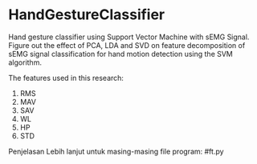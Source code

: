 # HandGestureClassifier
Hand gesture classifier using Support Vector Machine with sEMG Signal.
Figure out the effect of PCA, LDA and SVD on feature decomposition of sEMG signal classification for hand motion detection using the SVM algorithm.

The features used in this research:
1. RMS
2. MAV
3. SAV
4. WL
5. HP
6. STD

Penjelasan Lebih lanjut untuk masing-masing file program:
#ft.py 
